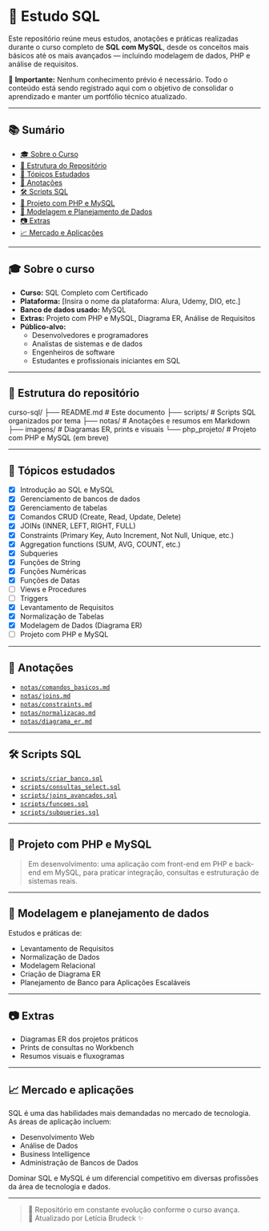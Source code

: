 # 🐘 Estudo SQL

Este repositório reúne meus estudos, anotações e práticas realizadas durante o curso completo de **SQL com MySQL**, desde os conceitos mais básicos até os mais avançados — incluindo modelagem de dados, PHP e análise de requisitos.

📌 **Importante:** Nenhum conhecimento prévio é necessário. Todo o conteúdo está sendo registrado aqui com o objetivo de consolidar o aprendizado e manter um portfólio técnico atualizado.

---

## 📚 Sumário

- [🎓 Sobre o Curso](#-sobre-o-curso)
- [📁 Estrutura do Repositório](#-estrutura-do-repositório)
- [📌 Tópicos Estudados](#-tópicos-estudados)
- [🧠 Anotações](#-anotações)
- [🛠 Scripts SQL](#-scripts-sql)
- [🧩 Projeto com PHP e MySQL](#-projeto-com-php-e-mysql)
- [🧱 Modelagem e Planejamento de Dados](#-modelagem-e-planejamento-de-dados)
- [📷 Extras](#-extras)
- [📈 Mercado e Aplicações](#-mercado-e-aplicações)

---

## 🎓 Sobre o curso

- **Curso:** SQL Completo com Certificado
- **Plataforma:** [Insira o nome da plataforma: Alura, Udemy, DIO, etc.]
- **Banco de dados usado:** MySQL
- **Extras:** Projeto com PHP e MySQL, Diagrama ER, Análise de Requisitos
- **Público-alvo:**
  - Desenvolvedores e programadores
  - Analistas de sistemas e de dados
  - Engenheiros de software
  - Estudantes e profissionais iniciantes em SQL

---

## 📁 Estrutura do repositório

curso-sql/
├── README.md # Este documento
├── scripts/ # Scripts SQL organizados por tema
├── notas/ # Anotações e resumos em Markdown
├── imagens/ # Diagramas ER, prints e visuais
└── php_projeto/ # Projeto com PHP e MySQL (em breve)



---

## 📌 Tópicos estudados

- [x] Introdução ao SQL e MySQL
- [x] Gerenciamento de bancos de dados
- [x] Gerenciamento de tabelas
- [x] Comandos CRUD (Create, Read, Update, Delete)
- [x] JOINs (INNER, LEFT, RIGHT, FULL)
- [x] Constraints (Primary Key, Auto Increment, Not Null, Unique, etc.)
- [x] Aggregation functions (SUM, AVG, COUNT, etc.)
- [x] Subqueries
- [x] Funções de String
- [x] Funções Numéricas
- [x] Funções de Datas
- [ ] Views e Procedures
- [ ] Triggers
- [x] Levantamento de Requisitos
- [x] Normalização de Tabelas
- [x] Modelagem de Dados (Diagrama ER)
- [ ] Projeto com PHP e MySQL

---

## 🧠 Anotações

- [`notas/comandos_basicos.md`](notas/comandos_basicos.md)
- [`notas/joins.md`](notas/joins.md)
- [`notas/constraints.md`](notas/constraints.md)
- [`notas/normalizacao.md`](notas/normalizacao.md)
- [`notas/diagrama_er.md`](notas/diagrama_er.md)

---

## 🛠 Scripts SQL

- [`scripts/criar_banco.sql`](scripts/criar_banco.sql)
- [`scripts/consultas_select.sql`](scripts/consultas_select.sql)
- [`scripts/joins_avancados.sql`](scripts/joins_avancados.sql)
- [`scripts/funcoes.sql`](scripts/funcoes.sql)
- [`scripts/subqueries.sql`](scripts/subqueries.sql)

---

## 🧩 Projeto com PHP e MySQL

> Em desenvolvimento: uma aplicação com front-end em PHP e back-end em MySQL, para praticar integração, consultas e estruturação de sistemas reais.

---

## 🧱 Modelagem e planejamento de dados

Estudos e práticas de:

- Levantamento de Requisitos
- Normalização de Dados
- Modelagem Relacional
- Criação de Diagrama ER
- Planejamento de Banco para Aplicações Escaláveis

---

## 📷 Extras

- Diagramas ER dos projetos práticos
- Prints de consultas no Workbench
- Resumos visuais e fluxogramas

---

## 📈 Mercado e aplicações

SQL é uma das habilidades mais demandadas no mercado de tecnologia. As áreas de aplicação incluem:

- Desenvolvimento Web
- Análise de Dados
- Business Intelligence
- Administração de Bancos de Dados

Dominar SQL e MySQL é um diferencial competitivo em diversas profissões da área de tecnologia e dados.

---

> 🚀 Repositório em constante evolução conforme o curso avança.  
> 📌 Atualizado por Letícia Brudeck ✨
